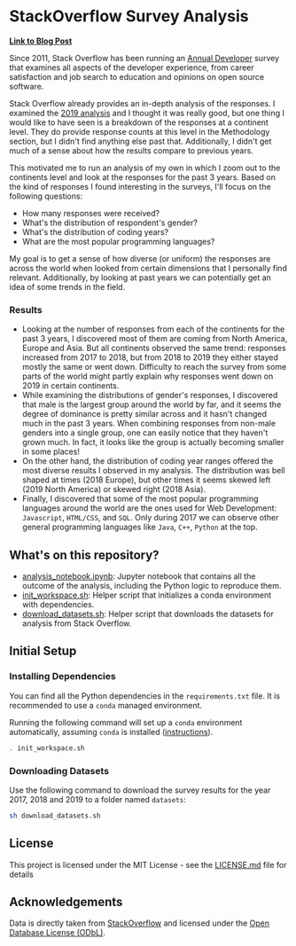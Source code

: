 # StackOverflow Survey Analysis

**[Link to Blog Post](https://medium.com/@jcm.orlando/stack-overflow-a-global-perspective-4645871c05ea)**

Since 2011, Stack Overflow has been running an
[Annual Developer](https://insights.stackoverflow.com/survey/) survey that
examines all aspects of the developer experience, from career satisfaction and
job search to education and opinions on open source software.

Stack Overflow already provides an in-depth analysis of the responses. I
examined the [2019 analysis](https://insights.stackoverflow.com/survey/2019)
and I thought it was really good, but one thing I would like to have seen is a
breakdown of the responses at a continent level. They do provide response counts
at this level in the Methodology section, but I didn't find anything else past
that. Additionally, I didn't get much of a sense about how the results compare
to previous years.

This motivated me to run an analysis of my own in which I zoom out to the
continents level and look at the responses for the past 3 years. Based on the
kind of responses I found interesting in the surveys, I'll focus on the
following questions:

- How many responses were received?
- What's the distribution of respondent's gender?
- What's the distribution of coding years?
- What are the most popular programming languages?

My goal is to get a sense of how diverse (or uniform) the responses are across
the world when looked from certain dimensions that I personally find relevant.
Additionally, by looking at past years we can potentially get an idea of some
trends in the field.

### Results

- Looking at the number of responses from each of the continents for the past 3
years, I discovered most of them are coming from North America, Europe and Asia.
But all continents observed the same trend: responses increased from 2017 to
2018, but from 2018 to 2019 they either stayed mostly the same or went down.
Difficulty to reach the survey from some parts of the world might partly explain
why responses went down on 2019 in certain continents.
- While examining the distributions of gender's responses, I discovered that
male is the largest group around the world by far, and it seems the degree of
dominance is pretty similar across and it hasn't changed much in the past 3
years. When combining responses from non-male genders into a single group, one
can easily notice that they haven't grown much. In fact, it looks like the group
is actually becoming smaller in some places!
- On the other hand, the distribution of coding year ranges offered the most
diverse results I observed in my analysis. The distribution was bell shaped at
times (2018 Europe), but other times it seems skewed left (2019 North America)
or skewed right (2018 Asia).
- Finally, I discovered that some of the most popular programming languages
around the world are the ones used for Web Development: `Javascript`,
`HTML/CSS`, and `SQL`. Only during 2017 we can observe other general programming
languages like `Java`, `C++`, `Python` at the top.

## What's on this repository?

- [analysis_notebook.ipynb](analysis_notebook.ipynb): Jupyter notebook that
contains all the outcome of the analysis, including the Python logic
to reproduce them.
- [init_workspace.sh](init_workspace.sh): Helper script that initializes a
conda environment with dependencies.
- [download_datasets.sh](download_datasets.sh): Helper script that downloads
the datasets for analysis from Stack Overflow.

## Initial Setup

### Installing Dependencies

You can find all the Python dependencies in the `requirements.txt` file. It is
recommended to use a `conda` managed environment.

Running the following command will set up a `conda` environment automatically,
assuming `conda` is installed
([instructions](https://docs.conda.io/projects/conda/en/latest/user-guide/install/index.html)).

```bash
. init_workspace.sh
```

### Downloading Datasets

Use the following command to download the survey results for the year 2017, 2018
and 2019 to a folder named `datasets`:

```bash
sh download_datasets.sh
```

## License

This project is licensed under the MIT License - see the [LICENSE.md](LICENSE.md)
file for details

## Acknowledgements

Data is directly taken from
[StackOverflow](https://insights.stackoverflow.com/survey/) and licensed
under the [Open Database License (ODbL)](https://opendatacommons.org/licenses/odbl/1.0/).
